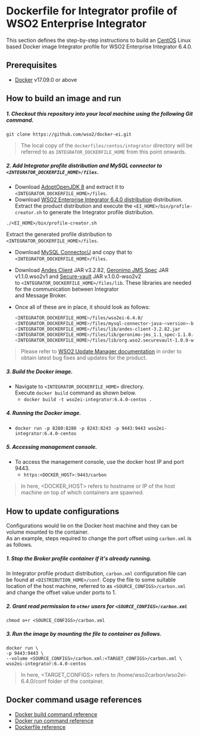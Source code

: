 # Dockerfile for Integrator profile of WSO2 Enterprise Integrator #
This section defines the step-by-step instructions to build an [CentOS](https://hub.docker.com/_/centos/) Linux based Docker image
Integrator profile for WSO2 Enterprise Integrator 6.4.0.

## Prerequisites

* [Docker](https://www.docker.com/get-docker) v17.09.0 or above


## How to build an image and run
##### 1. Checkout this repository into your local machine using the following Git command.
```
git clone https://github.com/wso2/docker-ei.git
```

>The local copy of the `dockerfiles/centos/integrator` directory will be referred to as `INTEGRATOR_DOCKERFILE_HOME` from this point onwards.

##### 2. Add Integrator profile distribution and MySQL connector to `<INTEGRATOR_DOCKERFILE_HOME>/files`.

- Download [AdoptOpenJDK 8](https://adoptopenjdk.net/) and extract it to `<INTEGRATOR_DOCKERFILE_HOME>/files`.
- Download [WSO2 Enterprise Integrator 6.4.0 distribution](https://wso2.com/integration/) distribution.
Extract the product distribution and execute the `<EI_HOME>/bin/profile-creator.sh` to generate the Integrator
profile distribution.

```
./<EI_HOME>/bin/profile-creator.sh
``` 

Extract the generated profile distribution to `<INTEGRATOR_DOCKERFILE_HOME>/files`.

- Download [MySQL Connector/J](https://downloads.mysql.com/archives/c-j)
and copy that to `<INTEGRATOR_DOCKERFILE_HOME>/files`.
- Download [Andes Client](http://maven.wso2.org/nexus/content/groups/wso2-public/org/wso2/andes/wso2/andes-client/3.2.82/) JAR v3.2.82,
[Geronimo JMS Spec](http://maven.wso2.org/nexus/content/groups/wso2-public/org/apache/geronimo/specs/wso2/geronimo-jms_1.1_spec/1.1.0.wso2v1/) JAR v1.1.0.wso2v1 and
[Secure-vault](http://maven.wso2.org/nexus/content/groups/wso2-public/org/wso2/securevault/org.wso2.securevault/1.0.0-wso2v2/) JAR v.1.0.0-wso2v2 <br> to 
`<INTEGRATOR_DOCKERFILE_HOME>/files/lib`. These libraries are needed for the communication between Integrator <br> and Message Broker.
- Once all of these are in place, it should look as follows:

  ```bash
  <INTEGRATOR_DOCKERFILE_HOME>/files/wso2ei-6.4.0/
  <INTEGRATOR_DOCKERFILE_HOME>/files/mysql-connector-java-<version>-bin.jar
  <INTEGRATOR_DOCKERFILE_HOME>/files/lib/andes-client-3.2.82.jar
  <INTEGRATOR_DOCKERFILE_HOME>/files/lib/geronimo-jms_1.1_spec-1.1.0.wso2v1.jar
  <INTEGRATOR_DOCKERFILE_HOME>/files/lib/org.wso2.securevault-1.0.0-wso2v2-sources.jar
  ```
  
>Please refer to [WSO2 Update Manager documentation]( https://docs.wso2.com/display/WUM300/WSO2+Update+Manager)
in order to obtain latest bug fixes and updates for the product.

##### 3. Build the Docker image.
- Navigate to `<INTEGRATOR_DOCKERFILE_HOME>` directory. <br>
  Execute `docker build` command as shown below.
    + `docker build -t wso2ei-integrator:6.4.0-centos .`
    
##### 4. Running the Docker image.
- `docker run -p 8280:8280 -p 8243:8243 -p 9443:9443 wso2ei-integrator:6.4.0-centos`

##### 5. Accessing management console.
- To access the management console, use the docker host IP and port 9443.
    + `https:<DOCKER_HOST>:9443/carbon`
    
>In here, <DOCKER_HOST> refers to hostname or IP of the host machine on top of which containers are spawned.


## How to update configurations
Configurations would lie on the Docker host machine and they can be volume mounted to the container. <br>
As an example, steps required to change the port offset using `carbon.xml` is as follows.

##### 1. Stop the Broker profile container if it's already running.
In Integrator profile product distribution, `carbon.xml` configuration file can be found at `<DISTRIBUTION_HOME>/conf`.
Copy the file to some suitable location of the host machine, referred to as `<SOURCE_CONFIGS>/carbon.xml` and change
the offset value under ports to 1.

##### 2. Grant read permission to `other` users for `<SOURCE_CONFIGS>/carbon.xml`
```
chmod o+r <SOURCE_CONFIGS>/carbon.xml
```

##### 3. Run the image by mounting the file to container as follows.
```
docker run \
-p 9443:9443 \
--volume <SOURCE_CONFIGS>/carbon.xml:<TARGET_CONFIGS>/carbon.xml \
wso2ei-integrator:6.4.0-centos
```

>In here, <TARGET_CONFIGS> refers to /home/wso2carbon/wso2ei-6.4.0/conf folder of the container.


## Docker command usage references

* [Docker build command reference](https://docs.docker.com/engine/reference/commandline/build/)
* [Docker run command reference](https://docs.docker.com/engine/reference/run/)
* [Dockerfile reference](https://docs.docker.com/engine/reference/builder/)
